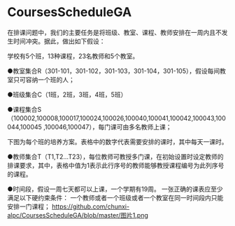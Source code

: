 # CoursesScheduleGA
在排课问题中，我们的主要任务是将班级、教室、课程、教师安排在一周内且不发生时间冲突。据此，做出如下假设：

学校有5个班，13种课程，23名教师和5个教室。

●教室集合R（301-101，301-102，301-103，301-104，301-105），假设每间教室只可容纳一个班的人；

●班级集合C（1班，2班，3班，4班，5班）

●课程集合S（100002,100008,100017,100024,100026,100040,100041,100042,100043,100044,100045	,100046,100047），每门课可由多名教师上课；

下图为每个班的培养方案。表格中的数字代表需要安排的课时，其中每天一课时。

●教师集合T（T1,T2…T23），每位教师可教授多门课，在初始设置时设定教师的排课要求，其中，表格中值为1表示此行序号的教师能够教授课程编号为此列序号的课程。

●时间段，假设一周七天都可以上课，一个学期有19周。
一张正确的课表应至少满足以下硬约束条件：
一个教师或者一个班级或者一个教室在同一时间段内只能安排一门课程；
https://github.com/chunxi-alpc/CoursesScheduleGA/blob/master/图片1.png
